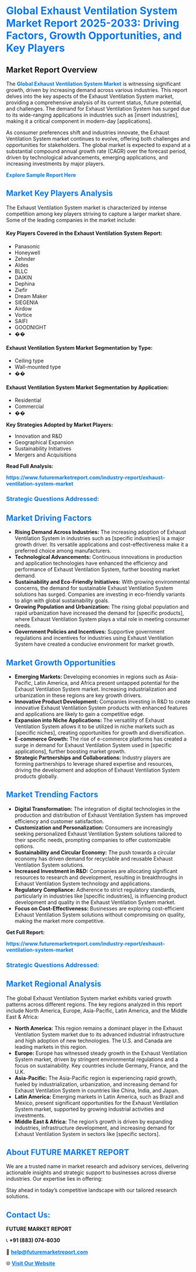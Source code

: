 <h1 style="color: #007BFF;">Global Exhaust Ventilation System Market Report 2025-2033: Driving Factors, Growth Opportunities, and Key Players</h1>

<section id="overview">
<h2>Market Report Overview</h2>
<p>The <a href="https://www.futuremarketreport.com/industry-report/exhaust-ventilation-system-market" style="color: #007BFF; text-decoration: none;"><strong>Global Exhaust Ventilation System Market</strong></a> is witnessing significant growth, driven by increasing demand across various industries. This report delves into the key aspects of the Exhaust Ventilation System market, providing a comprehensive analysis of its current status, future potential, and challenges. The demand for Exhaust Ventilation System has surged due to its wide-ranging applications in industries such as [insert industries], making it a critical component in modern-day [applications].</p>
<p>As consumer preferences shift and industries innovate, the Exhaust Ventilation System market continues to evolve, offering both challenges and opportunities for stakeholders. The global market is expected to expand at a substantial compound annual growth rate (CAGR) over the forecast period, driven by technological advancements, emerging applications, and increasing investments by major players.</p>
</section>

<section id="overview">
<p><a href="https://www.futuremarketreport.com/request-sample/reportId=117413" style="color: #007BFF; text-decoration: none;"><strong>Explore Sample Report Here</strong></a></p>
</section>

<section id="key-players">
<h2 style="color: #007BFF;">Market Key Players Analysis</h2>
<p>The Exhaust Ventilation System market is characterized by intense competition among key players striving to capture a larger market share. Some of the leading companies in the market include:</p>
<h4>Key Players Covered in the Exhaust Ventilation System Report:</h4>
<ul><li>Panasonic</li><li>Honeywell</li><li>Zehnder</li><li>Aldes</li><li>BLLC</li><li>DAIKIN</li><li>Dephina</li><li>Ziefir</li><li>Dream Maker</li><li>SIEGENIA</li><li>Airdow</li><li>Vortice</li><li>SAIFI</li><li>GOODNIGHT</li><li>��</li></ul>
<h4>Exhaust Ventilation System Market Segmentation by Type:</h4>
<ul><li>Ceiling type</li><li>Wall-mounted type</li><li>��</li></ul>

<h4>Exhaust Ventilation System Market Segmentation by Application:</h4>
<ul><li>Residential</li><li>Commercial</li><li>��</li></ul>
<p><strong>Key Strategies Adopted by Market Players:</strong></p>
<ul>
<li>Innovation and R&D</li>
<li>Geographical Expansion</li>
<li>Sustainability Initiatives</li>
<li>Mergers and Acquisitions</li>
</ul>
</section>

<section>
<p><strong>Read Full Analysis: </strong></p><a href="https://www.futuremarketreport.com/industry-report/exhaust-ventilation-system-market" style="color: #007BFF; text-decoration: none;"><strong>https://www.futuremarketreport.com/industry-report/exhaust-ventilation-system-market</strong></a>
<h3 style="color: #007BFF;">Strategic Questions Addressed:</h3>
</section>

<section id="driving-factors">
<h2 style="color: #007BFF;">Market Driving Factors</h2>
<ul>
<li><strong>Rising Demand Across Industries:</strong> The increasing adoption of Exhaust Ventilation System in industries such as [specific industries] is a major growth driver. Its versatile applications and cost-effectiveness make it a preferred choice among manufacturers.</li>
<li><strong>Technological Advancements:</strong> Continuous innovations in production and application technologies have enhanced the efficiency and performance of Exhaust Ventilation System, further boosting market demand.</li>
<li><strong>Sustainability and Eco-Friendly Initiatives:</strong> With growing environmental concerns, the demand for sustainable Exhaust Ventilation System solutions has surged. Companies are investing in eco-friendly variants to align with global sustainability goals.</li>
<li><strong>Growing Population and Urbanization:</strong> The rising global population and rapid urbanization have increased the demand for [specific products], where Exhaust Ventilation System plays a vital role in meeting consumer needs.</li>
<li><strong>Government Policies and Incentives:</strong> Supportive government regulations and incentives for industries using Exhaust Ventilation System have created a conducive environment for market growth.</li>
</ul>
</section>

<section id="growth-opportunities">
<h2 style="color: #007BFF;">Market Growth Opportunities</h2>
<ul>
<li><strong>Emerging Markets:</strong> Developing economies in regions such as Asia-Pacific, Latin America, and Africa present untapped potential for the Exhaust Ventilation System market. Increasing industrialization and urbanization in these regions are key growth drivers.</li>
<li><strong>Innovative Product Development:</strong> Companies investing in R&D to create innovative Exhaust Ventilation System products with enhanced features and applications are likely to gain a competitive edge.</li>
<li><strong>Expansion into Niche Applications:</strong> The versatility of Exhaust Ventilation System allows it to be utilized in niche markets such as [specific niches], creating opportunities for growth and diversification.</li>
<li><strong>E-commerce Growth:</strong> The rise of e-commerce platforms has created a surge in demand for Exhaust Ventilation System used in [specific applications], further boosting market growth.</li>
<li><strong>Strategic Partnerships and Collaborations:</strong> Industry players are forming partnerships to leverage shared expertise and resources, driving the development and adoption of Exhaust Ventilation System products globally.</li>
</ul>
</section>

<section id="trending-factors">
<h2 style="color: #007BFF;">Market Trending Factors</h2>
<ul>
<li><strong>Digital Transformation:</strong> The integration of digital technologies in the production and distribution of Exhaust Ventilation System has improved efficiency and customer satisfaction.</li>
<li><strong>Customization and Personalization:</strong> Consumers are increasingly seeking personalized Exhaust Ventilation System solutions tailored to their specific needs, prompting companies to offer customizable options.</li>
<li><strong>Sustainability and Circular Economy:</strong> The push towards a circular economy has driven demand for recyclable and reusable Exhaust Ventilation System solutions.</li>
<li><strong>Increased Investment in R&D:</strong> Companies are allocating significant resources to research and development, resulting in breakthroughs in Exhaust Ventilation System technology and applications.</li>
<li><strong>Regulatory Compliance:</strong> Adherence to strict regulatory standards, particularly in industries like [specific industries], is influencing product development and quality in the Exhaust Ventilation System market.</li>
<li><strong>Focus on Cost-Effectiveness:</strong> Businesses are exploring cost-efficient Exhaust Ventilation System solutions without compromising on quality, making the market more competitive.</li>
</ul>
</section>

<section>
<p><strong>Get Full Report: </strong></p><a href="https://www.futuremarketreport.com/industry-report/exhaust-ventilation-system-market" style="color: #007BFF; text-decoration: none;"><strong>https://www.futuremarketreport.com/industry-report/exhaust-ventilation-system-market</strong></a>
<h3 style="color: #007BFF;">Strategic Questions Addressed:</h3>
</section>


<section id="regional-analysis">
<h2 style="color: #007BFF;">Market Regional Analysis</h2>
<p>The global Exhaust Ventilation System market exhibits varied growth patterns across different regions. The key regions analyzed in this report include North America, Europe, Asia-Pacific, Latin America, and the Middle East & Africa:</p>
<ul>
<li><strong>North America:</strong> This region remains a dominant player in the Exhaust Ventilation System market due to its advanced industrial infrastructure and high adoption of new technologies. The U.S. and Canada are leading markets in this region.</li>
<li><strong>Europe:</strong> Europe has witnessed steady growth in the Exhaust Ventilation System market, driven by stringent environmental regulations and a focus on sustainability. Key countries include Germany, France, and the U.K.</li>
<li><strong>Asia-Pacific:</strong> The Asia-Pacific region is experiencing rapid growth, fueled by industrialization, urbanization, and increasing demand for Exhaust Ventilation System in countries like China, India, and Japan.</li>
<li><strong>Latin America:</strong> Emerging markets in Latin America, such as Brazil and Mexico, present significant opportunities for the Exhaust Ventilation System market, supported by growing industrial activities and investments.</li>
<li><strong>Middle East & Africa:</strong> The region’s growth is driven by expanding industries, infrastructure development, and increasing demand for Exhaust Ventilation System in sectors like [specific sectors].</li>
</ul>
</section>

<footer>
<h2 style="color: #007BFF;">About FUTURE MARKET REPORT</h2>
<p>We are a trusted name in market research and advisory services, delivering actionable insights and strategic support to businesses across diverse industries. Our expertise lies in offering:</p>

<p>Stay ahead in today’s competitive landscape with our tailored research solutions.</p>

<h2 style="color: #007BFF;">Contact Us:</h2>
<p><strong>FUTURE MARKET REPORT</strong></p>
<p>📞 <strong>+91 (883) 074-8030</strong></p>
<p>📧 <strong><a href="mailto:help@futuremarketreport.com" style="color: #007BFF;">help@futuremarketreport.com</a></strong></p>
<p>🌐 <strong><a href="https://www.futuremarketreport.com/" style="color: #007BFF;">Visit Our Website</a></strong></p>
</footer>